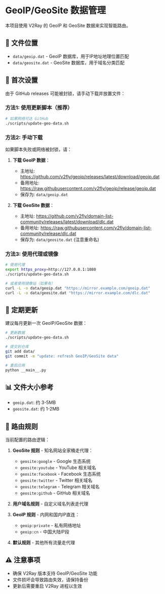 # GeoIP/GeoSite 数据管理

本项目使用 V2Ray 的 GeoIP 和 GeoSite 数据来实现智能路由。

## 📁 文件位置

- `data/geoip.dat` - GeoIP 数据库，用于IP地址地理位置匹配
- `data/geosite.dat` - GeoSite 数据库，用于域名分类匹配

## 🔄 首次设置

由于 GitHub releases 可能被封锁，请手动下载并放置文件：

### 方法1: 使用更新脚本（推荐）

```bash
# 如果网络可达 GitHub
./scripts/update-geo-data.sh
```

### 方法2: 手动下载

如果脚本失败或网络被封锁，请：

1. **下载 GeoIP 数据**：
   - 主地址: https://github.com/v2fly/geoip/releases/latest/download/geoip.dat
   - 备用地址: https://raw.githubusercontent.com/v2fly/geoip/release/geoip.dat
   - 保存为: `data/geoip.dat`

2. **下载 GeoSite 数据**：
   - 主地址: https://github.com/v2fly/domain-list-community/releases/latest/download/dlc.dat
   - 备用地址: https://raw.githubusercontent.com/v2fly/domain-list-community/release/dlc.dat
   - 保存为: `data/geosite.dat` (注意重命名)

### 方法3: 使用代理或镜像

```bash
# 使用代理
export https_proxy=http://127.0.0.1:1080
./scripts/update-geo-data.sh

# 或者使用镜像站（如果有）
curl -L -o data/geoip.dat "https://mirror.example.com/geoip.dat"
curl -L -o data/geosite.dat "https://mirror.example.com/dlc.dat"
```

## 🔄 定期更新

建议每月更新一次 GeoIP/GeoSite 数据：

```bash
# 更新数据
./scripts/update-geo-data.sh

# 提交到仓库
git add data/
git commit -m "update: refresh GeoIP/GeoSite data"

# 重启应用
python __main__.py
```

## 📊 文件大小参考

- `geoip.dat`: 约 3-5MB
- `geosite.dat`: 约 1-2MB

## 🎯 路由规则

当前配置的路由逻辑：

1. **GeoSite 规则** - 知名网站全家桶走代理：
   - `geosite:google` - Google 生态系统
   - `geosite:youtube` - YouTube 相关域名
   - `geosite:facebook` - Facebook 生态系统
   - `geosite:twitter` - Twitter 相关域名
   - `geosite:telegram` - Telegram 相关域名
   - `geosite:github` - GitHub 相关域名

2. **用户域名规则** - 自定义域名列表走代理

3. **GeoIP 规则** - 内网和国内IP直连：
   - `geoip:private` - 私有网络地址
   - `geoip:cn` - 中国大陆IP段

4. **默认规则** - 其他所有流量走代理

## ⚠️ 注意事项

- 确保 V2Ray 版本支持 GeoIP/GeoSite 功能
- 文件损坏会导致路由失效，请保持备份
- 更新后需要重启 V2Ray 进程以生效
